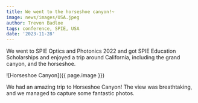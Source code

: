 ```yaml
---
title: We went to the horseshoe canyon!~
image: news/images/USA.jpeg
author: Trevon Badloe
tags: conference, SPIE, USA
date: '2023-11-28'
---
```


We went to SPIE Optics and Photonics 2022 and got SPIE Education Scholarships and enjoyed a trip around California, including the grand canyon, and the horseshoe.

![Horseshoe Canyon]({{ page.image }})

We had an amazing trip to Horseshoe Canyon! The view was breathtaking, and we managed to capture some fantastic photos.